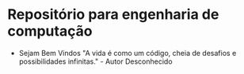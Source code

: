 # Repositório para engenharia de computação 
- Sejam Bem Vindos
"A vida é como um código, cheia de desafios e possibilidades infinitas." - Autor Desconhecido
